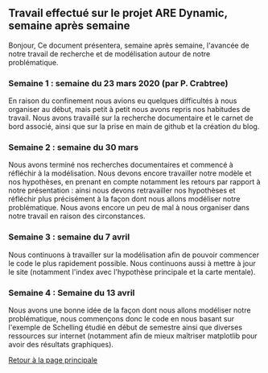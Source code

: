 ## Travail effectué sur le projet ARE Dynamic, semaine après semaine

Bonjour,
Ce document présentera, semaine après semaine, l'avancée de notre travail de recherche et de modélisation autour de notre problématique.

### Semaine 1 : semaine du 23 mars 2020 (par P. Crabtree)
En raison du confinement nous avions eu quelques difficultés à nous organiser au début, mais petit à petit nous avons repris nos habitudes de travail. Nous avons travaillé sur la recherche documentaire et le carnet de bord associé, ainsi que sur la prise en main de github et la création du blog.


### Semaine 2 : semaine du 30 mars
Nous avons terminé nos recherches documentaires et commencé à réfléchir à la modélisation. Nous devons encore travailler notre modèle et nos hypothèses, en prenant en compte notamment les retours par rapport à notre présentation : ainsi nous devons retravailler nos hypothèses et réfléchir plus précisément à la façon dont nous allons modéliser notre problématique. Nous avons encore un peu de mal à nous organiser dans notre travail en raison des circonstances.

### Semaine 3 : semaine du 7 avril
Nous continuons à travailler sur la modélisation afin de pouvoir commencer le code le plus rapidement possible. Nous continuons aussi à mettre à jour le site (notamment l'index avec l'hypothèse principale et la carte mentale).

### Semaine 4 : Semaine du 13 avril
Nous avons une bonne idée de la façon dont nous allons modéliser notre problématique, nous commençons donc le code en nous basant sur l'exemple de Schelling étudié en début de semestre ainsi que diverses ressources sur internet (notamment afin de mieux maîtriser matplotlib pour avoir des résultats graphiques).

<a href="index.md"> Retour à la page principale </a>
